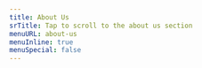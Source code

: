 ```yaml
---
title: About Us
srTitle: Tap to scroll to the about us section
menuURL: about-us
menuInline: true
menuSpecial: false
---
```


